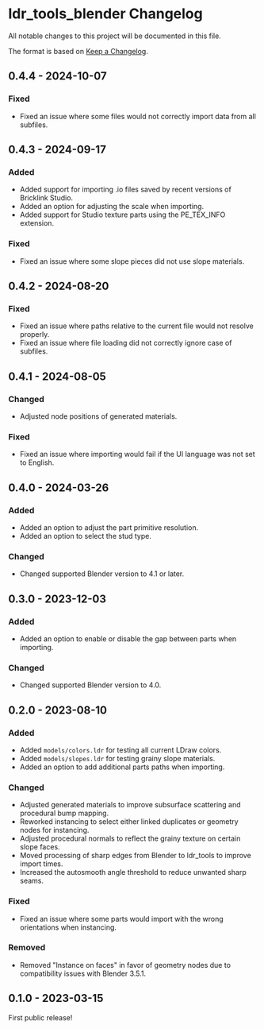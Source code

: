 # ldr_tools_blender Changelog
All notable changes to this project will be documented in this file.

The format is based on [Keep a Changelog](https://keepachangelog.com/en/1.0.0/).

## 0.4.4 - 2024-10-07
### Fixed
* Fixed an issue where some files would not correctly import data from all subfiles.

## 0.4.3 - 2024-09-17
### Added
* Added support for importing .io files saved by recent versions of Bricklink Studio.
* Added an option for adjusting the scale when importing.
* Added support for Studio texture parts using the PE_TEX_INFO extension.

### Fixed
* Fixed an issue where some slope pieces did not use slope materials.

## 0.4.2 - 2024-08-20
### Fixed
* Fixed an issue where paths relative to the current file would not resolve properly.
* Fixed an issue where file loading did not correctly ignore case of subfiles.

## 0.4.1 - 2024-08-05
### Changed
* Adjusted node positions of generated materials.

### Fixed
* Fixed an issue where importing would fail if the UI language was not set to English.

## 0.4.0 - 2024-03-26
### Added
* Added an option to adjust the part primitive resolution.
* Added an option to select the stud type.

### Changed
* Changed supported Blender version to 4.1 or later.

## 0.3.0 - 2023-12-03
### Added
* Added an option to enable or disable the gap between parts when importing.

### Changed
* Changed supported Blender version to 4.0.

## 0.2.0 - 2023-08-10
### Added
* Added `models/colors.ldr` for testing all current LDraw colors.
* Added `models/slopes.ldr` for testing grainy slope materials.
* Added an option to add additional parts paths when importing.

### Changed
* Adjusted generated materials to improve subsurface scattering and procedural bump mapping.
* Reworked instancing to select either linked duplicates or geometry nodes for instancing.
* Adjusted procedural normals to reflect the grainy texture on certain slope faces.
* Moved processing of sharp edges from Blender to ldr_tools to improve import times.
* Increased the autosmooth angle threshold to reduce unwanted sharp seams.

### Fixed
* Fixed an issue where some parts would import with the wrong orientations when instancing.

### Removed
* Removed "Instance on faces" in favor of geometry nodes due to compatibility issues with Blender 3.5.1.

## 0.1.0 - 2023-03-15
First public release!